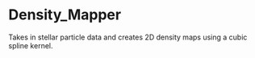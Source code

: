 # Density_Mapper
Takes in stellar particle data and creates 2D density maps using a cubic spline kernel.

